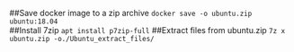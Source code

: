 ##Save docker image to a zip archive
```docker save -o ubuntu.zip ubuntu:18.04```  
##Install 7zip
```apt install p7zip-full```
##Extract files from ubuntu.zip
```7z x ubuntu.zip -o./Ubuntu_extract_files/```
